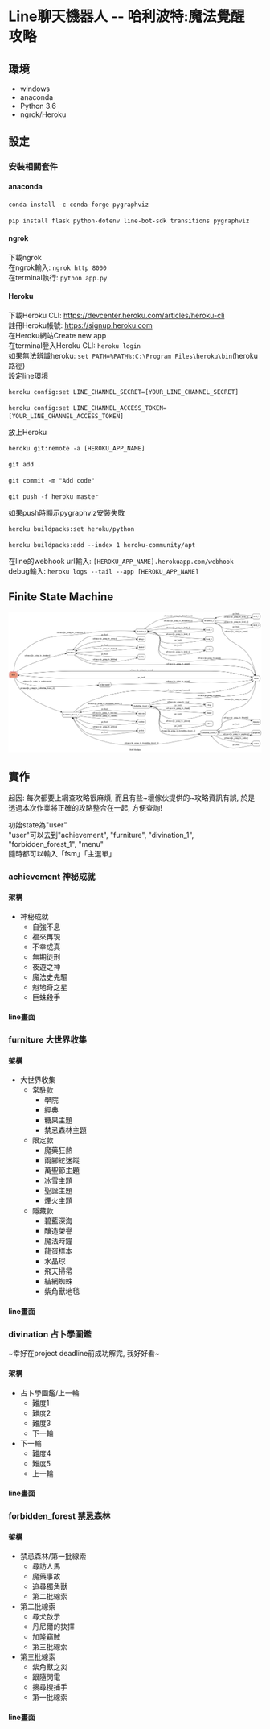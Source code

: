 # Line聊天機器人 -- 哈利波特:魔法覺醒 攻略

## 環境
* windows
* anaconda
* Python 3.6
* ngrok/Heroku

## 設定

### 安裝相關套件

#### anaconda
```
conda install -c conda-forge pygraphviz

pip install flask python-dotenv line-bot-sdk transitions pygraphviz
```

#### ngrok
下載ngrok <br>
在ngrok輸入: `ngrok http 8000` <br>
在terminal執行: `python app.py` <br>

#### Heroku
下載Heroku CLI: https://devcenter.heroku.com/articles/heroku-cli <br>
註冊Heroku帳號: https://signup.heroku.com <br>
在Heroku網站Create new app <br>
在terminal登入Heroku CLI: `heroku login` <br>
如果無法辨識heroku: `set PATH=%PATH%;C:\Program Files\heroku\bin`(heroku路徑) <br>
設定line環境
```
heroku config:set LINE_CHANNEL_SECRET=[YOUR_LINE_CHANNEL_SECRET]

heroku config:set LINE_CHANNEL_ACCESS_TOKEN=[YOUR_LINE_CHANNEL_ACCESS_TOKEN]
```
放上Heroku
```
heroku git:remote -a [HEROKU_APP_NAME]

git add .

git commit -m "Add code"

git push -f heroku master
```
如果push時顯示pygraphviz安裝失敗
```
heroku buildpacks:set heroku/python

heroku buildpacks:add --index 1 heroku-community/apt
```
在line的webhook url輸入: `[HEROKU_APP_NAME].herokuapp.com/webhook` <br>
debug輸入: `heroku logs --tail --app [HEROKU_APP_NAME]` <br>

## Finite State Machine
![fsm](./fsm.png)

## 實作
起因: 每次都要上網查攻略很麻煩, 而且有些~壞傢伙提供的~攻略資訊有誤, 於是透過本次作業將正確的攻略整合在一起, 方便查詢! <br>

初始state為"user" <br>
"user"可以去到"achievement", "furniture", "divination_1", "forbidden_forest_1", "menu" <br>
隨時都可以輸入「fsm」「主選單」 <br>

### achievement 神秘成就

#### 架構
* 神秘成就
	* 自強不息
	* 福來再現
	* 不幸成真
	* 無期徒刑
	* 夜遊之神
	* 魔法史先驅
	* 魁地奇之星
	* 巨蛛殺手

#### line畫面

### furniture 大世界收集

#### 架構
* 大世界收集
	* 常駐款
		* 學院
		* 經典
		* 糖果主題
		* 禁忌森林主題
	* 限定款
		* 魔藥狂熱
		* 兩腳蛇迷蹤
		* 萬聖節主題
		* 冰雪主題
		* 聖誕主題
		* 煙火主題
	* 隱藏款
		* 碧藍深海
		* 釀造榮譽
		* 魔法時鐘
		* 龍蛋標本
		* 水晶球
		* 飛天掃帚
		* 結網蜘蛛
		* 紫角獸地毯

#### line畫面

### divination 占卜學圖鑑
~幸好在project deadline前成功解完, 我好好看~

#### 架構
* 占卜學圖鑑/上一輪
	* 難度1
	* 難度2
	* 難度3
	* 下一輪
* 下一輪
	* 難度4
	* 難度5
	* 上一輪

#### line畫面

### forbidden_forest 禁忌森林

#### 架構
* 禁忌森林/第一批線索
	* 尋訪人馬
	* 魔藥事故
	* 追尋獨角獸
	* 第二批線索
* 第二批線索
	* 尋犬啟示
	* 丹尼爾的抉擇
	* 加隆竊賊
	* 第三批線索
* 第三批線索
	* 紫角獸之災
	* 跟隨閃電
	* 搜尋搜捕手
	* 第一批線索

#### line畫面


